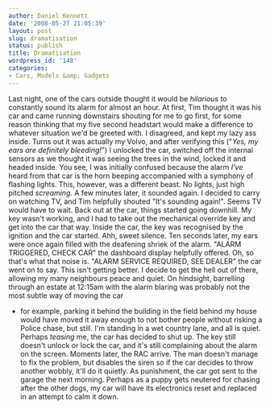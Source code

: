 ```yaml
---
author: Daniel Kennett
date: '2008-05-27 21:05:39'
layout: post
slug: dramatisation
status: publish
title: Dramatisation
wordpress_id: '148'
categories:
- Cars, Models &amp; Gadgets
---
```


Last night, one of the cars outside thought it would be *hilarious* to
constantly sound its alarm for almost an hour. At first, Tim thought it
was his car and came running downstairs shouting for me to go first, for
some reason thinking that my five second headstart would make a
difference to whatever situation we'd be greeted with. I disagreed, and
kept my lazy ass inside. Turns out it was actually my Volvo, and after
verifying this ("*Yes, my ears are definitely bleeding!*") I unlocked
the car, switched off the internal sensors as we thought it was seeing
the trees in the wind, locked it and headed inside. You see, I was
initially confused because the alarm *I've* heard from that car is the
horn beeping accompanied with a symphony of flashing lights. This,
however, was a different beast. No lights, just high pitched
*screaming*. A few minutes later, it sounded again. I decided to carry
on watching TV, and Tim helpfully shouted "It's sounding again!". Seems
TV would have to wait. Back out at the car, things started going
downhill. My key wasn't working, and I had to take out the mechanical
override key and get into the car that way. Inside the car, the key was
recognised by the ignition and the car started. Ahh, sweet silence. Ten
seconds later, my ears were once again filled with the deafening shriek
of the alarm. "ALARM TRIGGERED, CHECK CAR" the dashboard display
helpfully offered. Oh, so that's what that noise is. "ALARM SERVICE
REQUIRED, SEE DEALER" the car went on to say. This isn't getting better.
I decide to get the hell out of there, allowing my many neighbours peace
and quiet. On hindsight, barrelling through an estate at 12:15am with
the alarm blaring was probably not the most subtle way of moving the car
- for example, parking it behind the building in the field behind my
house would have moved it away enough to not bother people without
risking a Police chase, but still. I'm standing in a wet country lane,
and all is quiet. Perhaps *teasing* me, the car has decided to shut up.
The key still doesn't unlock or lock the car, and it's still complaining
about the alarm on the screen. Moments later, the RAC arrive. The man
doesn't manage to fix the problem, but disables the siren so if the car
decides to throw another wobbly, it'll do it quietly. As punishment, the
car got sent to the garage the next morning. Perhaps as a puppy gets
neutered for chasing after the other dogs, my car will have its
electronics reset and replaced in an attempt to calm it down.
